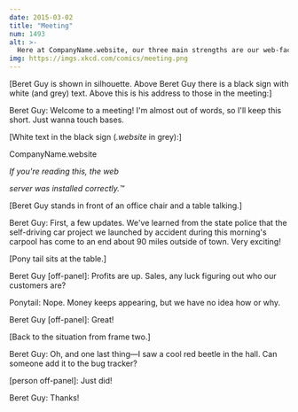 ```yaml
---
date: 2015-03-02
title: "Meeting"
num: 1493
alt: >-
  Here at CompanyName.website, our three main strengths are our web-facing chairs, our huge collection of white papers, and the fact that we physically cannot die.
img: https://imgs.xkcd.com/comics/meeting.png
---
```

[Beret Guy is shown in silhouette. Above Beret Guy there is a black sign with white (and grey) text. Above this is his address to those in the meeting:]

Beret Guy: Welcome to a meeting! I'm almost out of words, so I'll keep this short. Just wanna touch bases.

[White text in the black sign (*.website* in grey):]

CompanyName.website

*If you're reading this, the web*

*server was installed correctly.™*

[Beret Guy stands in front of an office chair and a table talking.]

Beret Guy: First, a few updates. We've learned from the state police that the self-driving car project we launched by accident during this morning's carpool has come to an end about 90 miles outside of town. Very exciting!

[Pony tail sits at the table.]

Beret Guy [off-panel]: Profits are up. Sales, any luck figuring out who our customers are?

Ponytail: Nope. Money keeps appearing, but we have no idea how or why.

Beret Guy [off-panel]: Great!

[Back to the situation from frame two.]

Beret Guy: Oh, and one last thing—I saw a cool red beetle in the hall. Can someone add it to the bug tracker?

[person off-panel]: Just did!

Beret Guy: Thanks!